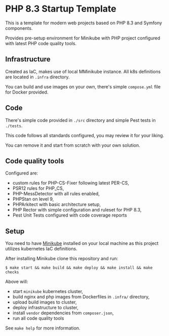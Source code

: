 # PHP 8.3 Startup Template

This is a template for modern web projects based on PHP 8.3 and Symfony components.

Provides pre-setup environment for Minikube with PHP project configured with latest PHP code quality tools.

## Infrastructure

Created as IaC, makes use of local MMinikube instance.
All k8s definitions are located in `.infra` directory.

You can build and use images on your own, there's simple `compose.yml` file for Docker provided.

## Code

There's simple code provided in `./src` directory and simple Pest tests in `./tests`.

This code follows all standards configured, you may review it for your liking.

You can remove it and start from scratch with your own solution.

## Code quality tools

Configured are:
- custom rules for PHP-CS-Fixer following latest PER-CS,
- PSR12 rules for PHP_CS,
- PHP-MessDetector with all rules enabled,
- PHPStan on level 9,
- PHPArkitect with basic architecture setup,
- PHP Rector with simple configuration and ruleset for PHP 8.3,
- Pest Unit Tests configured with code coverage reports

## Setup

You need to have [Minikube](https://minikube.sigs.k8s.io/docs/start/) installed on your local machine as this project utilizes kubernetes IaC definitions.

After installing Minikube clone this repository and run:

```shell
$ make start && make build && make deploy && make install && make checks
```

Above will:
- start `minikube` kubernetes cluster,
- build nginx and php images from Dockerfiles in `.infra/` directory,
- upload build images to cluster,
- deploy infrastructure to cluster,
- install `vendor` dependencies from `composer.json`,
- run all code quality tools

See `make help` for more information.